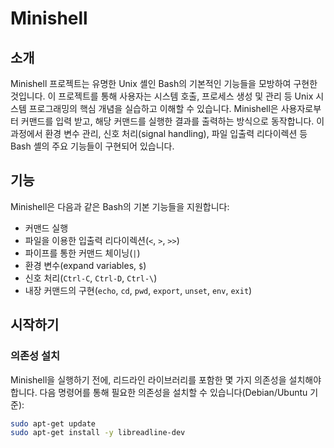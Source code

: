 # Minishell

## 소개
Minishell 프로젝트는 유명한 Unix 셸인 Bash의 기본적인 기능들을 모방하여 구현한 것입니다. 이 프로젝트를 통해 사용자는 시스템 호출, 프로세스 생성 및 관리 등 Unix 시스템 프로그래밍의 핵심 개념을 실습하고 이해할 수 있습니다. Minishell은 사용자로부터 커맨드를 입력 받고, 해당 커맨드를 실행한 결과를 출력하는 방식으로 동작합니다. 이 과정에서 환경 변수 관리, 신호 처리(signal handling), 파일 입출력 리다이렉션 등 Bash 셸의 주요 기능들이 구현되어 있습니다.

## 기능
Minishell은 다음과 같은 Bash의 기본 기능들을 지원합니다:

- 커맨드 실행
- 파일을 이용한 입출력 리다이렉션(`<`, `>`, `>>`)
- 파이프를 통한 커맨드 체이닝(`|`)
- 환경 변수(expand variables, `$`)
- 신호 처리(`Ctrl-C`, `Ctrl-D`, `Ctrl-\`)
- 내장 커맨드의 구현(`echo`, `cd`, `pwd`, `export`, `unset`, `env`, `exit`)

## 시작하기
### 의존성 설치
Minishell을 실행하기 전에, 리드라인 라이브러리를 포함한 몇 가지 의존성을 설치해야 합니다. 다음 명령어를 통해 필요한 의존성을 설치할 수 있습니다(Debian/Ubuntu 기준):

```bash
sudo apt-get update
sudo apt-get install -y libreadline-dev
